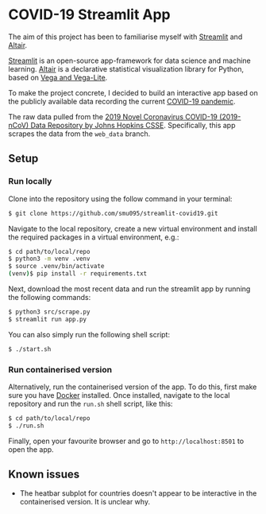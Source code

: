 # COVID-19 Streamlit App

The aim of this project has been to familiarise myself with [Streamlit](https://www.streamlit.io/) and [Altair](https://altair-viz.github.io/index.html).

[Streamlit](https://www.streamlit.io/) is an open-source app-framework for data science and machine learning. [Altair](https://altair-viz.github.io/index.html) is a declarative statistical visualization library for Python, based on [Vega and Vega-Lite](http://vega.github.io/).

To make the project concrete, I decided to build an interactive app based on the publicly available data recording the current [COVID-19 pandemic](https://en.wikipedia.org/wiki/Coronavirus_disease_2019).

The raw data pulled from the [2019 Novel Coronavirus COVID-19 (2019-nCoV) Data Repository by Johns Hopkins CSSE](https://github.com/CSSEGISandData/COVID-19). Specifically, this app scrapes the data from the `web_data` branch.

## Setup

### Run locally

Clone into the repository using the follow command in your terminal:

```bash
$ git clone https://github.com/smu095/streamlit-covid19.git
```

Navigate to the local repository, create a new virtual environment and install the required packages in a virtual environment, e.g.:

```bash
$ cd path/to/local/repo
$ python3 -m venv .venv
$ source .venv/bin/activate
(venv)$ pip install -r requirements.txt
```

Next, download the most recent data and run the streamlit app by running the following commands:

```bash
$ python3 src/scrape.py
$ streamlit run app.py
```

You can also simply run the following shell script:

```bash
$ ./start.sh
```

### Run containerised version

Alternatively, run the containerised version of the app. To do this, first make sure you have [Docker](https://www.docker.com/get-started) installed. Once installed, navigate to the local repository and run the `run.sh` shell script, like this:

```bash
$ cd path/to/local/repo
$ ./run.sh
```

Finally, open your favourite browser and go to `http://localhost:8501` to open the app.

## Known issues

* The heatbar subplot for countries doesn't appear to be interactive in the containerised version. It is unclear why.
